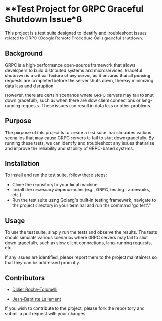 # **Test Project for GRPC Graceful Shutdown Issue*8

This project is a test suite designed to identify and troubleshoot issues related to GRPC (Google Remote Procedure Call) graceful shutdown.

## **Background**

GRPC is a high-performance open-source framework that allows developers to build distributed systems and microservices. Graceful shutdown is a critical feature of any server, as it ensures that all pending requests are completed before the server shuts down, thereby minimizing data loss and disruption.

However, there are certain scenarios where GRPC servers may fail to shut down gracefully, such as when there are slow client connections or long-running requests. These issues can result in data loss or other problems.

## **Purpose**

The purpose of this project is to create a test suite that simulates various scenarios that may cause GRPC servers to fail to shut down gracefully. By running these tests, we can identify and troubleshoot any issues that arise and improve the reliability and stability of GRPC-based systems.

## **Installation**

To install and run the test suite, follow these steps:

- Clone the repository to your local machine
- Install the necessary dependencies (e.g., GRPC, testing frameworks, etc.)
- Run the test suite using Golang's built-in testing framework, navigate to the project directory in your terminal and run the command 'go test'."

## **Usage**

To use the test suite, simply run the tests and observe the results. The tests should simulate various scenarios where GRPC servers may fail to shut down gracefully, such as slow client connections, long-running requests, etc.

If any issues are identified, please report them to the project maintainers so that they can be addressed promptly.

## **Contributors**

- [Didier Roche-Tolomelli](https://github.com/didrocks)

- [Jean-Baptiste Lallement](https://github.com/jibel)

If you wish to contribute to the project, please fork the repository and submit a pull request with your changes.
